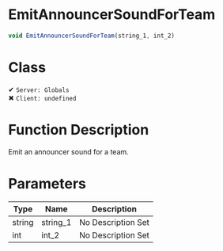 # EmitAnnouncerSoundForTeam
```js
void EmitAnnouncerSoundForTeam(string_1, int_2)
```
# Class
✔ `Server: Globals`  
✖ `Client: undefined`  

# Function Description
Emit an announcer sound for a team.
# Parameters
Type|Name|Description
--|--|--
string|string_1|No Description Set
int|int_2|No Description Set
